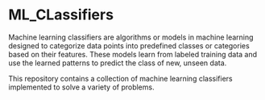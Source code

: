 # ML_CLassifiers

Machine learning classifiers are algorithms or models in machine learning designed to categorize data points into predefined classes or categories based on their features. These models learn from labeled training data and use the learned patterns to predict the class of new, unseen data.

This repository contains a collection of machine learning classifiers implemented to solve a variety of problems.
